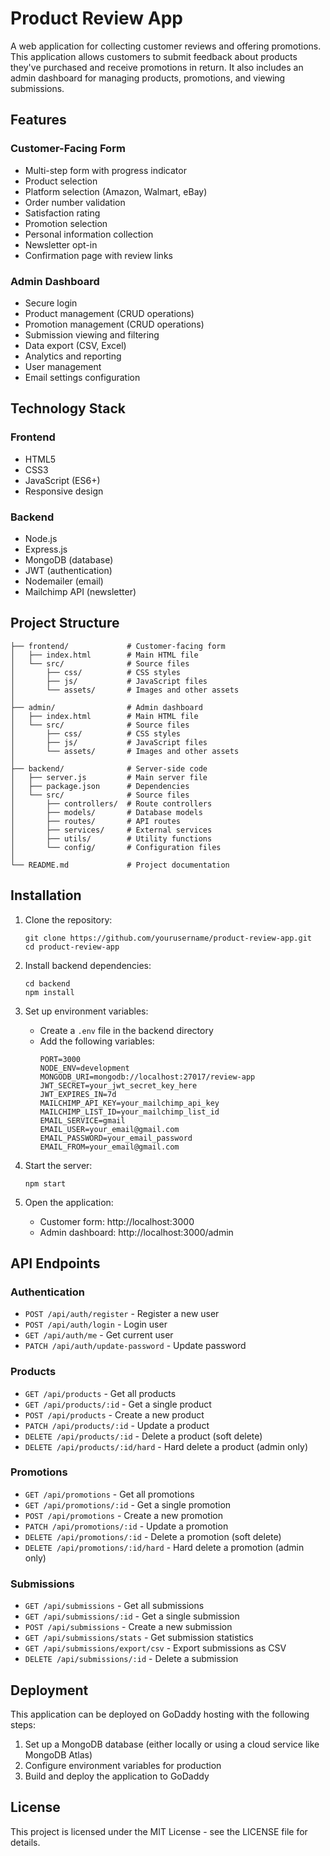 # Product Review App

A web application for collecting customer reviews and offering promotions. This application allows customers to submit feedback about products they've purchased and receive promotions in return. It also includes an admin dashboard for managing products, promotions, and viewing submissions.

## Features

### Customer-Facing Form
- Multi-step form with progress indicator
- Product selection
- Platform selection (Amazon, Walmart, eBay)
- Order number validation
- Satisfaction rating
- Promotion selection
- Personal information collection
- Newsletter opt-in
- Confirmation page with review links

### Admin Dashboard
- Secure login
- Product management (CRUD operations)
- Promotion management (CRUD operations)
- Submission viewing and filtering
- Data export (CSV, Excel)
- Analytics and reporting
- User management
- Email settings configuration

## Technology Stack

### Frontend
- HTML5
- CSS3
- JavaScript (ES6+)
- Responsive design

### Backend
- Node.js
- Express.js
- MongoDB (database)
- JWT (authentication)
- Nodemailer (email)
- Mailchimp API (newsletter)

## Project Structure

```
├── frontend/             # Customer-facing form
│   ├── index.html        # Main HTML file
│   └── src/              # Source files
│       ├── css/          # CSS styles
│       ├── js/           # JavaScript files
│       └── assets/       # Images and other assets
│
├── admin/                # Admin dashboard
│   ├── index.html        # Main HTML file
│   └── src/              # Source files
│       ├── css/          # CSS styles
│       ├── js/           # JavaScript files
│       └── assets/       # Images and other assets
│
├── backend/              # Server-side code
│   ├── server.js         # Main server file
│   ├── package.json      # Dependencies
│   └── src/              # Source files
│       ├── controllers/  # Route controllers
│       ├── models/       # Database models
│       ├── routes/       # API routes
│       ├── services/     # External services
│       ├── utils/        # Utility functions
│       └── config/       # Configuration files
│
└── README.md             # Project documentation
```

## Installation

1. Clone the repository:
   ```
   git clone https://github.com/yourusername/product-review-app.git
   cd product-review-app
   ```

2. Install backend dependencies:
   ```
   cd backend
   npm install
   ```

3. Set up environment variables:
   - Create a `.env` file in the backend directory
   - Add the following variables:
     ```
     PORT=3000
     NODE_ENV=development
     MONGODB_URI=mongodb://localhost:27017/review-app
     JWT_SECRET=your_jwt_secret_key_here
     JWT_EXPIRES_IN=7d
     MAILCHIMP_API_KEY=your_mailchimp_api_key
     MAILCHIMP_LIST_ID=your_mailchimp_list_id
     EMAIL_SERVICE=gmail
     EMAIL_USER=your_email@gmail.com
     EMAIL_PASSWORD=your_email_password
     EMAIL_FROM=your_email@gmail.com
     ```

4. Start the server:
   ```
   npm start
   ```

5. Open the application:
   - Customer form: http://localhost:3000
   - Admin dashboard: http://localhost:3000/admin

## API Endpoints

### Authentication
- `POST /api/auth/register` - Register a new user
- `POST /api/auth/login` - Login user
- `GET /api/auth/me` - Get current user
- `PATCH /api/auth/update-password` - Update password

### Products
- `GET /api/products` - Get all products
- `GET /api/products/:id` - Get a single product
- `POST /api/products` - Create a new product
- `PATCH /api/products/:id` - Update a product
- `DELETE /api/products/:id` - Delete a product (soft delete)
- `DELETE /api/products/:id/hard` - Hard delete a product (admin only)

### Promotions
- `GET /api/promotions` - Get all promotions
- `GET /api/promotions/:id` - Get a single promotion
- `POST /api/promotions` - Create a new promotion
- `PATCH /api/promotions/:id` - Update a promotion
- `DELETE /api/promotions/:id` - Delete a promotion (soft delete)
- `DELETE /api/promotions/:id/hard` - Hard delete a promotion (admin only)

### Submissions
- `GET /api/submissions` - Get all submissions
- `GET /api/submissions/:id` - Get a single submission
- `POST /api/submissions` - Create a new submission
- `GET /api/submissions/stats` - Get submission statistics
- `GET /api/submissions/export/csv` - Export submissions as CSV
- `DELETE /api/submissions/:id` - Delete a submission

## Deployment

This application can be deployed on GoDaddy hosting with the following steps:

1. Set up a MongoDB database (either locally or using a cloud service like MongoDB Atlas)
2. Configure environment variables for production
3. Build and deploy the application to GoDaddy

## License

This project is licensed under the MIT License - see the LICENSE file for details.
